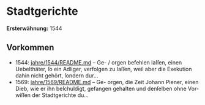 # Stadtgerichte

**Ersterwähnung:** 1544

## Vorkommen
- 1544: [jahre/1544/README.md](../jahre/1544/README.md) – Ge- /
orgen befehlen laſſen, einen Uebelthäter, ſo ein Adliger,
verfolgen zu laſſen, weil aber die Exekution dahin nicht
gehört, ſondern dur...
- 1569: [jahre/1569/README.md](../jahre/1569/README.md) – Ge-
orgen, die Zeit Johann Piener, einen Dieb, wie er ihn
beſchuldigt, gefangen gehalten und denſelben ohne Vor-
wiſſen der Stadtgerichte du...
